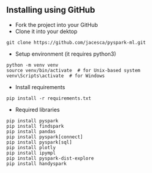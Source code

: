 ## Installing using GitHub
- Fork the project into your GitHub
- Clone it into your dektop
```
git clone https://github.com/jacesca/pyspark-ml.git
```
- Setup environment (it requires python3)
```
python -m venv venv
source venv/bin/activate  # for Unix-based system
venv\Scripts\activate  # for Windows
```
- Install requirements
```
pip install -r requirements.txt
```
- Required libraries
```
pip install pyspark
pip install findspark
pip install pandas
pip install pyspark[connect]
pip install pyspark[sql]
pip install plotly
pip install ipympl
pip install pyspark-dist-explore
pip install handyspark
```

